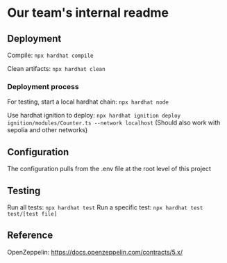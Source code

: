 # Our team's internal readme

## Deployment

Compile: ```npx hardhat compile```

Clean artifacts: ```npx hardhat clean```

### Deployment process

For testing, start a local hardhat chain: ```npx hardhat node```

Use hardhat ignition to deploy:
```npx hardhat ignition deploy ignition/modules/Counter.ts --network localhost```
(Should also work with sepolia and other networks)

## Configuration

The configuration pulls from the .env file at the root level of this project

## Testing

Run all tests: ```npx hardhat test```
Run a specific test: ```npx hardhat test test/[test file]```

## Reference

OpenZeppelin: <https://docs.openzeppelin.com/contracts/5.x/>
